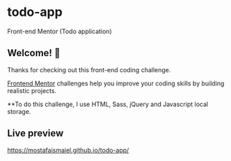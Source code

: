 # todo-app
Front-end Mentor (Todo application)

## Welcome! 👋

Thanks for checking out this front-end coding challenge.

[Frontend Mentor](https://www.frontendmentor.io) challenges help you improve your coding skills by building realistic projects.

**To do this challenge, I use HTML, Sass, jQuery and Javascript local storage.

## Live preview
 https://mostafaismaiel.github.io/todo-app/
